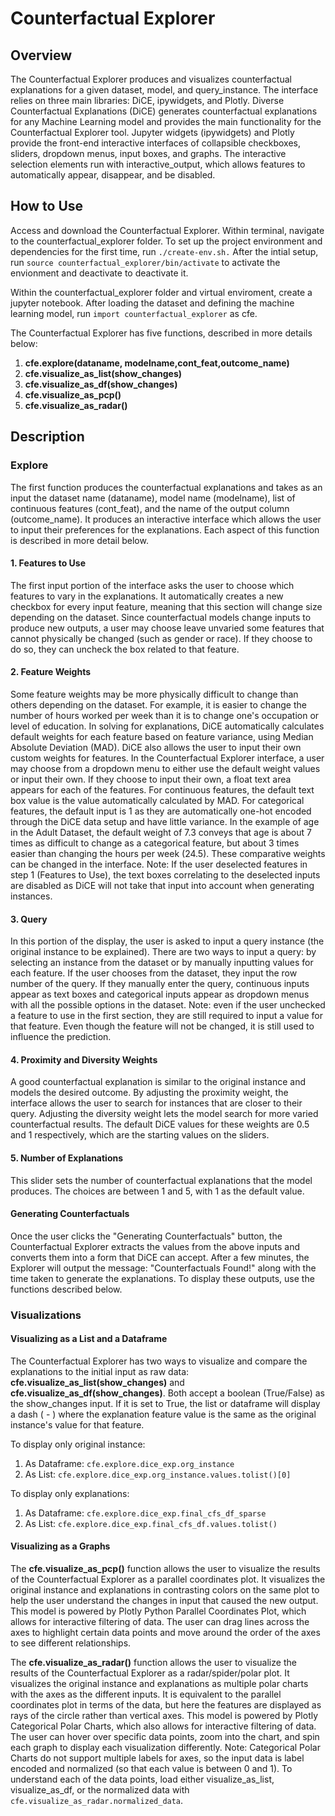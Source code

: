 # Counterfactual Explorer

## Overview

The Counterfactual Explorer produces and visualizes counterfactual explanations for a given dataset, model, and query_instance. The interface relies on three main libraries: DiCE, ipywidgets, and Plotly. Diverse Counterfactual Explanations (DiCE) generates counterfactual explanations for any Machine Learning model and provides the main functionality for the Counterfactual Explorer tool. Jupyter widgets (ipywidgets) and Plotly provide the front-end interactive interfaces of collapsible checkboxes, sliders, dropdown menus, input boxes, and graphs.
The interactive selection elements run with interactive_output, which allows features to automatically appear, disappear, and be disabled.

## How to Use

Access and download the Counterfactual Explorer. Within terminal, navigate to the counterfactual_explorer folder. To set up the project environment and dependencies for the first time, run  `./create-env.sh.`  After the intial setup, run `source counterfactual_explorer/bin/activate` to activate the envionment and deactivate to deactivate it.

Within the counterfactual_explorer folder and virtual enviroment, create a jupyter notebook. After loading the dataset and defining the machine learning model, run `import counterfactual_explorer` as cfe.

The Counterfactual Explorer has five functions, described in more details below: 
1. **cfe.explore(dataname, modelname,cont_feat,outcome_name)**
2. **cfe.visualize_as_list(show_changes)**
3. **cfe.visualize_as_df(show_changes)**
4. **cfe.visualize_as_pcp()**
5. **cfe.visualize_as_radar()**

## Description

### Explore

The first function produces the counterfactual explanations and takes as an input the dataset name (dataname), model name (modelname), list of continuous features (cont_feat), and the name of the output column (outcome_name). It produces an interactive interface which allows the user to input their preferences for the explanations. Each aspect of this function is described in more detail below.

#### 1. Features to Use

The first input portion of the interface asks the user to choose which features to vary in the explanations. It automatically creates a new checkbox for every input feature, meaning that this section will change size depending on the dataset. Since counterfactual models change inputs to produce new outputs, a user may choose leave unvaried some features that cannot physically be changed (such as gender or race). If they choose to do so, they can uncheck the box related to that feature. 

#### 2. Feature Weights

Some feature weights may be more physically difficult to change than others depending on the dataset. For example, it is easier to change the number of hours worked per week than it is to change one's occupation or level of education. In solving for explanations, DiCE automatically calculates default weights for each feature based on feature variance, using Median Absolute Deviation (MAD).  DiCE also allows the user to input their own custom weights for features.
In the Counterfactual Explorer interface, a user may choose from a dropdown menu to either use the default weight values or input their own. If they choose to input their own, a float text area appears for each of the features. For continuous features, the default text box value is the value automatically calculated by MAD. For categorical features, the default input is 1 as they are automatically one-hot encoded through the DiCE data setup and have little variance. In the example of age in the Adult Dataset, the default weight of 7.3 conveys that age is about 7 times as difficult to change as a categorical feature, but about 3 times easier than changing the hours per week (24.5). These comparative weights can be changed in the interface.
Note: If the user deselected features in step 1 (Features to Use), the text boxes correlating to the deselected inputs are disabled as DiCE will not take that input into account when generating instances.

#### 3. Query

In this portion of the display, the user is asked to input a query instance (the original instance to be explained). There are two ways to input a query: by selecting an instance from the dataset or by manually inputting values for each feature. If the user chooses from the dataset, they input the row number of the query. If they manually enter the query, continuous inputs appear as text boxes and categorical inputs appear as dropdown menus with all the possible options in the dataset. 
Note: even if the user unchecked a feature to use in the first section, they are still required to input a value for that feature. Even though the feature will not be changed, it is still used to influence the prediction.

#### 4. Proximity and Diversity Weights

A good counterfactual explanation is similar to the original instance and models the desired outcome. By adjusting the proximity weight, the interface allows the user to search for instances that are closer to their query. Adjusting the diversity weight lets the model search for more varied counterfactual results. The default DiCE values for these weights are 0.5 and 1 respectively, which are the starting values on the sliders.

#### 5. Number of Explanations
This slider sets the number of counterfactual explanations that the model produces. The choices are between 1 and 5, with 1 as the default value.

#### Generating Counterfactuals

Once the user clicks the "Generating Counterfactuals" button, the Counterfactual Explorer extracts the values from the above inputs and converts them into a form that DiCE can accept. After a few minutes, the Explorer will output the message: "Counterfactuals Found!" along with the time taken to generate the explanations. To display these outputs, use the functions described below.

### Visualizations

#### Visualizing as a List and a Dataframe

The Counterfactual Explorer has two ways to visualize and compare the explanations to the initial input as raw data: **cfe.visualize_as_list(show_changes)** and **cfe.visualize_as_df(show_changes)**. Both accept a boolean (True/False) as the show_changes input. If it is set to True, the list or dataframe will display a dash ( - ) where the explanation feature value is the same as the original instance's value for that feature.

To display only original instance:
1. As Dataframe: `cfe.explore.dice_exp.org_instance`
2. As List: `cfe.explore.dice_exp.org_instance.values.tolist()[0]`

To display only explanations:
1. As Dataframe: `cfe.explore.dice_exp.final_cfs_df_sparse`
2. As List: `cfe.explore.dice_exp.final_cfs_df.values.tolist()`

#### Visualizing as a Graphs

The **cfe.visualize_as_pcp()** function allows the user to visualize the results of the Counterfactual Explorer as a parallel coordinates plot. It visualizes the original instance and explanations in contrasting colors on the same plot to help the user understand the changes in input that caused the new output. This model is powered by Plotly Python Parallel Coordinates Plot, which allows for interactive filtering of data. The user can drag lines across the axes to highlight certain data points and move around the order of the axes to see different relationships. 
 
The **cfe.visualize_as_radar()** function allows the user to visualize the results of the Counterfactual Explorer as a radar/spider/polar plot. It visualizes the original instance and explanations as multiple polar charts with the axes as the different inputs. It is equivalent to the parallel coordinates plot in terms of the data, but here the features are displayed as rays of the circle rather than vertical axes. This model is powered by Plotly Categorical Polar Charts, which also allows for interactive filtering of data. The user can hover over specific data points, zoom into the chart, and spin each graph to display each visualization differently. 
Note: Categorical Polar Charts do not support multiple labels for axes, so the input data is label encoded and normalized (so that each value is between 0 and 1). To understand each of the data points, load either visualize_as_list, visualize_as_df, or the normalized data with `cfe.visualize_as_radar.normalized_data`.





